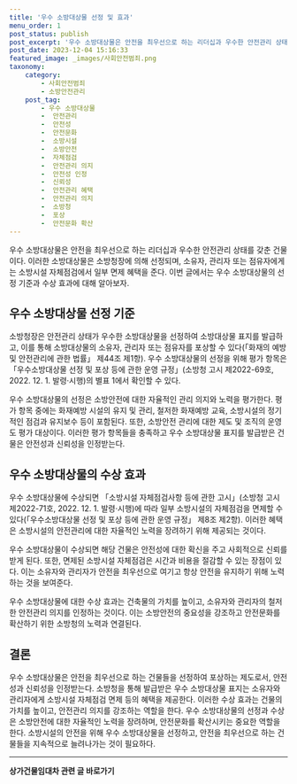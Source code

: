 ```yaml
---
title: '우수 소방대상물 선정 및 효과'
menu_order: 1
post_status: publish
post_excerpt: '우수 소방대상물은 안전을 최우선으로 하는 리더십과 우수한 안전관리 상태를 갖춘 건물이다. 이러한 소방대상물은 소방청장에 의해 선정되며, 소유자, 관리자 또는 점유자에게는 소방시설 자체점검에서 일부 면제 혜택을 준다. 이번 글에서는 우수 소방대상물의 선정 기준과 수상 효과에 대해 알아보자.'
post_date: 2023-12-04 15:16:33
featured_image: _images/사회안전범죄.png
taxonomy:
    category:
        - 사회안전범죄
        - 소방안전관리
    post_tag:
        - 우수 소방대상물
        -  안전관리
        -  안전성
        -  안전문화
        -  소방시설
        -  소방안전
        -  자체점검
        -  안전관리 의지
        -  안전성 인정
        -  신뢰성
        -  안전관리 혜택
        -  안전관리 의지
        -  소방청
        -  포상
        -  안전문화 확산
---
```



우수 소방대상물은 안전을 최우선으로 하는 리더십과 우수한 안전관리 상태를 갖춘 건물이다. 이러한 소방대상물은 소방청장에 의해 선정되며, 소유자, 관리자 또는 점유자에게는 소방시설 자체점검에서 일부 면제 혜택을 준다. 이번 글에서는 우수 소방대상물의 선정 기준과 수상 효과에 대해 알아보자. 

## 우수 소방대상물 선정 기준

소방청장은 안전관리 상태가 우수한 소방대상물을 선정하여 소방대상물 표지를 발급하고, 이를 통해 소방대상물의 소유자, 관리자 또는 점유자를 포상할 수 있다(「화재의 예방 및 안전관리에 관한 법률」 제44조 제1항). 우수 소방대상물의 선정을 위해 평가 항목은 「우수소방대상물 선정 및 포상 등에 관한 운영 규정」(소방청 고시 제2022-69호, 2022. 12. 1. 발령·시행)의 별표 1에서 확인할 수 있다.

우수 소방대상물의 선정은 소방안전에 대한 자율적인 관리 의지와 노력을 평가한다. 평가 항목 중에는 화재예방 시설의 유지 및 관리, 철저한 화재예방 교육, 소방시설의 정기적인 점검과 유지보수 등이 포함된다. 또한, 소방안전 관리에 대한 제도 및 조직의 운영도 평가 대상이다. 이러한 평가 항목들을 충족하고 우수 소방대상물 표지를 발급받은 건물은 안전성과 신뢰성을 인정받는다.

## 우수 소방대상물의 수상 효과

우수 소방대상물에 수상되면 「소방시설 자체점검사항 등에 관한 고시」(소방청 고시 제2022-71호, 2022. 12. 1. 발령·시행)에 따라 일부 소방시설의 자체점검을 면제할 수 있다(「우수소방대상물 선정 및 포상 등에 관한 운영 규정」 제8조 제2항). 이러한 혜택은 소방시설의 안전관리에 대한 자율적인 노력을 장려하기 위해 제공되는 것이다.

우수 소방대상물이 수상되면 해당 건물은 안전성에 대한 확신을 주고 사회적으로 신뢰를 받게 된다. 또한, 면제된 소방시설 자체점검은 시간과 비용을 절감할 수 있는 장점이 있다. 이는 소유자와 관리자가 안전을 최우선으로 여기고 항상 안전을 유지하기 위해 노력하는 것을 보여준다.

우수 소방대상물에 대한 수상 효과는 건축물의 가치를 높이고, 소유자와 관리자의 철저한 안전관리 의지를 인정하는 것이다. 이는 소방안전의 중요성을 강조하고 안전문화를 확산하기 위한 소방청의 노력과 연결된다.

## 결론

우수 소방대상물은 안전을 최우선으로 하는 건물들을 선정하여 포상하는 제도로서, 안전성과 신뢰성을 인정받는다. 소방청을 통해 발급받은 우수 소방대상물 표지는 소유자와 관리자에게 소방시설 자체점검 면제 등의 혜택을 제공한다. 이러한 수상 효과는 건물의 가치를 높이고, 안전관리 의지를 강조하는 역할을 한다. 우수 소방대상물의 선정과 수상은 소방안전에 대한 자율적인 노력을 장려하며, 안전문화를 확산시키는 중요한 역할을 한다. 소방시설의 안전을 위해 우수 소방대상물을 선정하고, 안전을 최우선으로 하는 건물들을 지속적으로 늘려나가는 것이 필요하다.
<!-- wp:separator -->
<hr class="wp-block-separator has-alpha-channel-opacity"/>
<!-- /wp:separator -->

<!-- wp:group {"backgroundColor":"base","layout":{"type":"constrained"}} -->
<div class="wp-block-group has-base-background-color has-background"><!-- wp:paragraph {"align":"center","fontSize":"medium"} -->
<p class="has-text-align-center has-large-font-size"><strong>상가건물임대차 관련 글 바로가기</strong></p>
<!-- /wp:paragraph -->


<!-- wp:latest-posts
{"categories":[{"id":22580,"count":19,"description":"","link":"https://uknowlaw.com/category/%ec%83%81%ea%b0%80%ea%b1%b4%eb%ac%bc%ec%9e%84%eb%8c%80%ec%b0%a8/","name":"상가건물임대차","slug":"상가건물임대차","taxonomy":"category","parent":0,"meta":[],"_links":{"self":[{"href":"https://uknowlaw.com/wp-json/wp/v2/categories/22580"}],"collection":[{"href":"https://uknowlaw.com/wp-json/wp/v2/categories"}],"about":[{"href":"https://uknowlaw.com/wp-json/wp/v2/taxonomies/category"}],"wp:post_type":[{"href":"https://uknowlaw.com/wp-json/wp/v2/posts?categories=22580"}],"curies":[{"name":"wp","href":"https://api.w.org/{rel}","templated":true}]}}],"postsToShow":100,"excerptLength":28,"postLayout":"grid","columns":2,"featuredImageAlign":"left","featuredImageSizeSlug":"large","fontSize":"small"} /--></div>
<!-- /wp:group -->